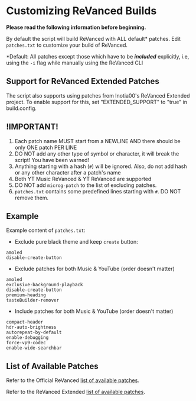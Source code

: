 # Customizing ReVanced Builds

**Please read the following information before beginning.**

By default the script will build ReVanced with ALL default* patches. Edit `patches.txt` to customize your build of ReVanced.

*Default: All patches except those which have to be ***included*** explicitly, i.e, using the `-i` flag while manually using the ReVanced CLI

## Support for ReVanced Extended Patches
The script also supports using patches from Inotia00's ReVanced Extended project. To enable support for this, set "EXTENDED_SUPPORT" to "true" in build.config.

## !IMPORTANT!
1. Each patch name MUST start from a NEWLINE AND there should be only ONE patch PER LINE
2. DO NOT add any other type of symbol or character, it will break the script! You have been warned!
3. Anything starting with a hash (`#`) will be ignored. Also, do not add hash or any other character after a patch's name
4. Both YT Music ReVanced & YT ReVanced are supported
5. DO NOT add `microg-patch` to the list of excluding patches.
6. `patches.txt` contains some predefined lines starting with `#`. DO NOT remove them.

## Example
Example content of `patches.txt`:

- Exclude pure black theme and keep `create` button:
```
amoled
disable-create-button
```

- Exclude patches for both Music & YouTube (order doesn't matter)
```
amoled
exclusive-background-playback
disable-create-button
premium-heading
tasteBuilder-remover
```

- Include patches for both Music & YouTube (order doesn't matter)
```
compact-header
hdr-auto-brightness
autorepeat-by-default
enable-debugging
force-vp9-codec
enable-wide-searchbar
```

## List of Available Patches

Refer to the Official ReVanced [list of available patches](https://github.com/revanced/revanced-patches#-patches).

Refer to the ReVanced Extended [list of available patches](https://github.com/inotia00/revanced-patches/tree/revanced-extended#-patches).
